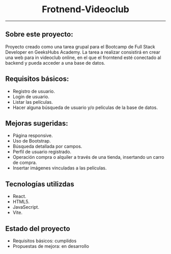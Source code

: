 <h1 align="center">Frotnend-Videoclub</h1>

---

## Sobre este proyecto:

Proyecto creado como una tarea grupal para el Bootcamp de Full Stack Developer en GeeksHubs Academy.
La tarea a realizar consistirá en crear una web para in videoclub online, en el que el frorntend esté conectado al backend y pueda acceder a una base de datos.

## Requisitos básicos:

* Registro de usuario.
* Login de usuario.
* Listar las películas.
* Hacer alguna búsqueda de usuario y/o películas de la base de datos.

## Mejoras sugeridas:

* Página responsive.
* Uso de Bootstrap.
* Búsqueda detallada por campos.
* Perfil de usuario registrado.
* Operación compra o alquiler a través de una tienda, insertando un carro de compra.
* Insertar imágenes vinculadas a las películas.

## Tecnologías utilizdas

* React.
* HTML5.
* JavaSecript.
* Vite.

## Estado del proyecto

* Requisitos básicos: cumplidos
* Propuestas de mejora: en desarrollo
